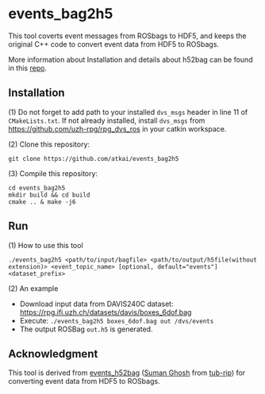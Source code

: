 # events_bag2h5
This tool coverts event messages from ROSbags to HDF5, and keeps the original C++ code to convert event data from HDF5 to ROSbags. 

More information about Installation and details about h52bag can be found in this [repo](https://github.com/tub-rip/events_h52bag).

## Installation

(1) Do not forget to add path to your installed `dvs_msgs` header in line 11 of `CMakeLists.txt`. 
If not already installed, install `dvs_msgs` from https://github.com/uzh-rpg/rpg_dvs_ros in your catkin workspace.

(2) Clone this repository: 

`git clone https://github.com/atkai/events_bag2h5`

(3) Compile this repository:
```
cd events_bag2h5
mkdir build && cd build
cmake .. & make -j6
```


## Run
 (1) How to use this tool
 
`./events_bag2h5 <path/to/input/bagfile> <path/to/output/h5file(without extension)> <event_topic_name> [optional, default="events"]<dataset_prefix>`

(2) An example

* Download input data from DAVIS240C dataset: https://rpg.ifi.uzh.ch/datasets/davis/boxes_6dof.bag
* Execute: `./events_bag2h5 boxes_6dof.bag out /dvs/events`
* The output ROSBag `out.h5` is generated.


## Acknowledgment
This tool is derived from [events_h52bag](https://github.com/tub-rip/events_h52bag) ([Suman Ghosh](https://www.linkedin.com/in/suman-ghosh-a8762576/) from [tub-rip](https://github.com/tub-rip)) for converting event data from HDF5 to ROSbags.
